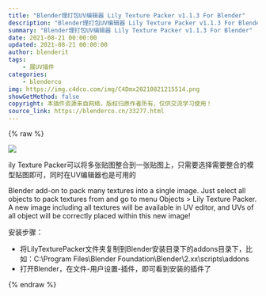 ```yaml
---
title: "Blender理打包UV编辑器 Lily Texture Packer v1.1.3 For Blender"
description: "Blender理打包UV编辑器 Lily Texture Packer v1.1.3 For Blender"
summary: "Blender理打包UV编辑器 Lily Texture Packer v1.1.3 For Blender"
date: 2021-08-21 00:00:00
updated: 2021-08-21 00:00:00
author: blenderit
tags: 
    - 展UV插件
categories:
    - blenderco
img: https://img.c4dco.com/img/C4Dmx20210821215514.png
showGetMethod: false
copyright: 本插件资源来自网络，版权归原作者所有，仅供交流学习使用！
source_link: https://blenderco.cn/33277.html
---
```


{% raw %}
<p><img class="aligncenter" src="https://img.c4dco.com/img/C4Dmx20210821215514.png"></p><p>ily Texture Packer可以将多张贴图整合到一张贴图上，只需要选择需要整合的模型贴图即可，同时在UV编辑器也是可用的</p><p>Blender add-on to pack many textures into a single image. Just select all objects to pack textures from and go to menu Objects &gt; Lily Texture Packer. A new image including all textures will be available in UV editor, and UVs of all object will be correctly placed within this new image!</p><p>安装步骤：</p><ul>
<li>将LilyTexturePacker文件夹复制到Blender安装目录下的addons目录下，比如：C:\Program Files\Blender Foundation\Blender\2.xx\scripts\addons</li>
<li>打开Blender，在文件-用户设置-插件，即可看到安装的插件了</li>
</ul>
<div style="display: none">blenderco</div>
{% endraw %}